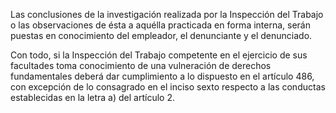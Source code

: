Las conclusiones de la investigación realizada por la Inspección del Trabajo o las observaciones de ésta a aquélla practicada en forma interna, serán puestas en conocimiento del empleador, el denunciante y el denunciado.

Con todo, si la Inspección del Trabajo competente en el ejercicio de sus facultades toma conocimiento de una vulneración de derechos fundamentales deberá dar cumplimiento a lo dispuesto en el artículo 486, con excepción de lo consagrado en el inciso sexto respecto a las conductas establecidas en la letra a) del artículo 2.